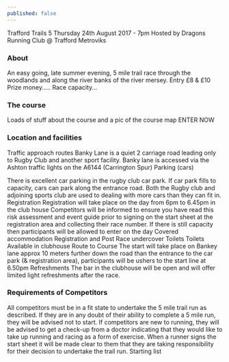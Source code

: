 ```yaml
---
published: false
---
```

Trafford Trails 5
Thursday 24th August 2017 - 7pm
Hosted by Dragons Running Club @ Trafford Metroviks

### About

An easy going, late summer evening, 5 mile trail race through the woodlands and along the river banks of the river mersey.
Entry £8 & £10
Prize money.....
Race capacity...

### The course

Loads of stuff about the course and a pic of the course map
ENTER NOW

### Location and facilities

Traffic approach routes
Banky Lane is a quiet 2 carriage road leading only to Rugby Club and another sport facility.
Banky lane is accessed via the Ashton traffic lights on the A6144 (Carrington Spur)
Parking (cars)

There is excellent car parking in the rugby club car park. If car park fills to capacity, cars can park along the entrance road. Both the Rugby club and adjoining sports club are used to dealing with more cars than they can fit in.
Registration
Registration will take place on the day from 6pm to 6.45pm in the club house
Competitors will be informed to ensure you have read this risk assessment and event guide prior to signing on the start sheet at the registration area and collecting their race number.
If there is still capacity then participants will be allowed to enter on the day
Covered accommodation
Registration and Post Race undercover
Toilets
Toilets Available in clubhouse
Route to Course
The start will take place on Bankey lane approx 10 meters further down the road than the entrance to the car park (& registration area), participants will be ushers to the start line at 6.50pm
Refreshments
The bar in the clubhouse will be open and will offer limited light refreshments after the race. 

### Requirements of Competitors

All competitors must be in a fit state to undertake the 5 mile trail run as described. 
If they are in any doubt of their ability to complete a 5 mile run, they will be advised not to start. 
If competitors are new to running, they will be advised to get a check-up from a doctor indicating  that they would like to take up running and racing as a form of exercise.
When a runner signs the start sheet it will be made clear to them that they are taking responsibility for their decision to undertake the trail run.
Starting list